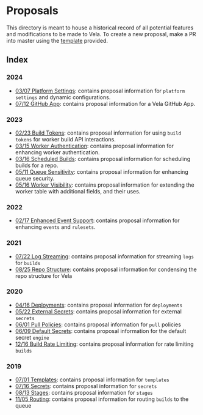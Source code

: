 # Proposals

This directory is meant to house a historical record of all potential features and modifications to be made to Vela.
To create a new proposal, make a PR into master using the [template](https://github.com/go-vela/community/blob/master/.github/PULL_REQUEST_TEMPLATE/proposal.md) provided.

## Index

### 2024

- [03/07 Platform Settings](2024/03-07_platform-settings.md): contains proposal information for `platform settings` and dynamic configurations.
- [07/12 GitHub App](2024/07-12_github_app.md): contains proposal information for a Vela GitHub App.

### 2023

- [02/23 Build Tokens](2023/02-23_build-tokens.md): contains proposal information for using `build tokens` for worker build API interactions.
- [03/15 Worker Authentication](2023/03-15_worker-auth.md): contains proposal information for enhancing worker authentication.
- [03/16 Scheduled Builds](2023/03-16_scheduled-builds.md): contains proposal information for scheduling builds for a repo.
- [05/11 Queue Sensitivity](2023/05-11_queue-sensitivity.md): contains proposal information for enhancing queue security.
- [05/16 Worker Visibility](2023/05_16_worker_visibility.md): contains proposal information for extending the worker table with additional fields, and their uses.

### 2022

- [02/17 Enhanced Event Support](2022/02-17_enhanced-event-support.md): contains proposal information for enhancing `events` and `rulesets`.

### 2021

- [07/22 Log Streaming](2021/07-22_log-streaming.md): contains proposal information for streaming `logs` for `builds`
- [08/25 Repo Structure](2021/08-25_repo-structure.md): contains proposal information for condensing the repo structure for Vela

### 2020

- [04/16 Deployments](2020/04-16_deployments.md): contains proposal information for `deployments`
- [05/22 External Secrets](2020/05-22_external-secrets.md): contains proposal information for external `secrets`
- [06/01 Pull Policies](2020/06-01_pull-policy.md): contains proposal information for `pull` policies
- [06/09 Default Secrets](2020/06-01_default-secrets.md): contains proposal information for the default secret `engine`
- [12/16 Build Rate Limiting](2020/12-16_rate-limiting.md): contains proposal information for rate limiting `builds`

### 2019

- [07/01 Templates](2019/07-01_templates.md): contains proposal information for `templates`
- [07/16 Secrets](2019/07-16_secrets.md): contains proposal information for `secrets`
- [08/13 Stages](2019/08-13_stages.md): contains proposal information for `stages`
- [11/05 Routing](2019/11-05_routing.md): contains proposal information for routing `builds` to the queue
